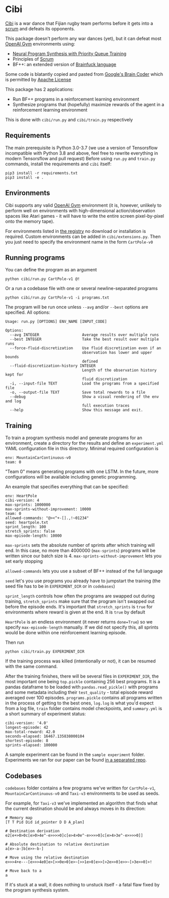 # Cibi

[Cibi](https://en.wikipedia.org/wiki/Cibi) is a war dance that Fijian rugby team performs before it gets into a [scrum](https://en.wikipedia.org/wiki/Scrum_(rugby)) and defeats its opponents.

This package doesn't perform any war dances (yet), but it can defeat most [OpenAI Gym](https://gym.openai.com/) environments using:

- [Neural Program Synthesis with Priority Queue Training](https://arxiv.org/abs/1801.03526)
- Principles of [Scrum](https://www.scrum.org/resources/scrum-framework-poster)
- BF++: an extended version of [Brainfuck language](https://en.wikipedia.org/wiki/Brainfuck)

Some code is blatantly copied and pasted from [Google's Brain Coder](https://github.com/tensorflow/models/tree/master/research/brain_coder) which is permitted by [Apache License](LICENSE)

This package has 2 applications:
- Run BF++ programs in a reinforcement learning environment
- Synthesize programs that (hopefully) maximize rewards of the agent in a reinforcement learning environment

This is done with `cibi/run.py` and `cibi/train.py` respectively

## Requirements

The main prerequisite is Python 3.0-3.7 (we use a version of Tensorsflow incompatible with Python 3.8 and above, feel free to rewrite everything in modern Tensorsflow and pull request)
Before using `run.py` and `train.py` commands, install the requirements and `cibi` itself:

```
pip3 install -r requirements.txt
pip3 install -e .
```

## Environments

Cibi supports any valid [OpenAI Gym](https://gym.openai.com) environment (it is, however, unlikely to perform well on environments with high-dimensional action/observation spaces like Atari games - it will have to write the entire screen pixel-by-pixel onto the memory tape).

For environments listed in [the registry](https://github.com/openai/gym/wiki/Table-of-environments) no download or installation is required. Custom environments can be added in `cibi/extensions.py`. Then you just need to specify the environment name in the form `CartPole-v0`

## Running programs

You can define the program as an argument

`python cibi/run.py CartPole-v1 @!`

Or a run a codebase file with one or several newline-separated programs

`python cibi/run.py CartPole-v1 -i programs.txt`

The program will be run once unless `--avg` and/or `--best` options are specified. All options:

```
Usage: run.py [OPTIONS] ENV_NAME [INPUT_CODE]

Options:
  --avg INTEGER                   Average results over multiple runs
  --best INTEGER                  Take the best result over multiple runs
  --force-fluid-discretization    Use fluid discretization even if an
                                  observation has lower and upper bounds
                                  defined
  --fluid-discretization-history INTEGER
                                  Length of the observation history kept for
                                  fluid discretization
  -i, --input-file TEXT           Load the programs from a specified file
  -o, --output-file TEXT          Save total rewards to a file
  --debug                         Show a visual rendering of the env and log
                                  full execution traces
  --help                          Show this message and exit.
```

## Training

To train a program synthesis model and generate programs for an environment, create a directory for the results and define an `experiment.yml` YAML configuration file in this directory. Minimal required configuration is

```
env: MountainCarContinuous-v0
team: 0
```

"Team 0" means generating programs with one LSTM. In the future, more configurations will be available including genetic programming. 

An example that specifies everything that can be specified: 

```
env: HeartPole
cibi-version: 4
max-sprints: 1000000
max-sprints-without-improvement: 10000
team: 0
allowed-commands: "@><^+-[].,!~01234"
seed: heartpole.txt
sprint_length: 100
stretch_sprints: false
max-episode-length: 10000
```

`max-sprints` sets the absolute number of sprints after which training will end. In this case, no more than 4000000 (`max-sprints`) programs will be written since our batch size is 4. `max-sprints-without-improvement` lets you set early stopping

`allowed-commands` lets you use a subset of BF++ instead of the full language

`seed` let's you use programs you already have to jumpstart the training (the seed file has to be in `EXPERIMENT_DIR` or in `codebases`)

`sprint_length` controls how often the programs are swapped out during training, `stretch_sprints` make sure that the program isn't swapped out before the episode ends. It's important that `stretch_sprints` is `true` for environments where reward is given at the end. It is `true` by default

`HeartPole` is an endless environment (it never returns `done=True`) so we specify `max-episode-length` manually.
If we did not specify this, all sprints would be done within one reinforcement learning episode.

Then run

```
python cibi/train.py EXPERIMENT_DIR
```

If the training process was killed (intentionally or not), it can be resumed with the same command.

After the training finishes, there will be several files in `EXPERIMENT_DIR`, the most important one being `top.pickle` containing 256 best programs. It is a pandas dataframe to be loaded with `pandas.read_pickle()` with programs and some metadata including their `test_quality` - total episode reward averaged over 100 episodes. `programs.pickle` contains all programs written in the process of getting to the best ones, `log.log` is what you'd expect from a log file, `train` folder contains model checkpoints, and `summary.yml` is a short summary of experiment status:

```
cibi-version: '4.0'
longest-episode: 42
max-total-reward: 42.0
seconds-elapsed: 16467.135838000104
shortest-episode: 8
sprints-elapsed: 100000
```

A sample experiment can be found in the `sample experiment` folder. Experiments we ran for our paper can be found [in a separated repo](https://github.com/vadim0x60/cibi-experiments).

## Codebases

`codebases` folder contains a few programs we've written for `CartPole-v1`, `MountainCarContinuous-v0` and `Taxi-v3` environments to be used as seeds.

For example, for `Taxi-v3` we've implemented an algorithm that finds what the current destination should be and always moves in its direction:

```
# Memory map
[T T Pid Did id_pointer D D A_plan]

# Destination derivation
e2[e+>0>0c[e>0>4e^-e>>>>0]c[e>4>0e^-e>>>>0]c[e>4>3e^-e>>>>0]]

# Absolute destination to relative destination
a[e>-a-]b[e>>-b-]

# Move using the relative destination
e>>>4+e---[e>>>4e0]e>[>>0e>0]e>~[>>1e>0]e>>[>2e>>0]e>>~[>3e>>0]>!

# Move back to a
a
```

If it's stuck at a wall, it does nothing to unstuck itself - a fatal flaw fixed by the program synthesis system.